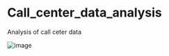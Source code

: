 # Call_center_data_analysis
Analysis of call ceter data


![image](https://github.com/user-attachments/assets/0e8c721d-3529-4a96-ac6b-12643bfe2ae3)

